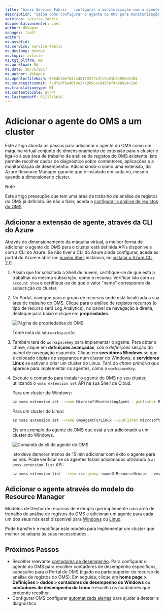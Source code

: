 ```yaml
---
title: "Azure Service Fabric - configurar a monitorização com o agente do OMS | Microsoft Docs"
description: "Saiba como configurar o agente do OMS para monitorização contentores e contadores de desempenho para os clusters de Service Fabric do Azure."
services: service-fabric
documentationcenter: .net
author: dkkapur
manager: timlt
editor: 
ms.assetid: 
ms.service: service-fabric
ms.devlang: dotnet
ms.topic: article
ms.tgt_pltfrm: NA
ms.workload: NA
ms.date: 10/31/2017
ms.author: dekapur
ms.openlocfilehash: 095db20e7d22bd517337f24fc9a81b84988d1465
ms.sourcegitcommit: 7edfa9fbed0f9e274209cec6456bf4a689a4c1a6
ms.translationtype: MT
ms.contentlocale: pt-PT
ms.lasthandoff: 01/17/2018
---
```

# <a name="add-the-oms-agent-to-a-cluster"></a>Adicionar o agente do OMS a um cluster

Este artigo aborda os passos para adicionar o agente do OMS como um máquina virtual conjunto de dimensionamento de extensão para o cluster e ligá-lo à sua área de trabalho de análise de registos do OMS existente. Isto permite recolher dados de diagnóstico sobre contentores, aplicações e a monitorização de desempenho. Adicionando-o como uma extensão, do Azure Resource Manager garante que é instalado em cada nó, mesmo quando a dimensionar o cluster.

> [!NOTE]
> Este artigo pressupõe que tem uma área de trabalho de análise de registos do OMS já definida. Se não o fizer, aceda a [configurar a análise de registos do OMS](service-fabric-diagnostics-oms-setup.md)

## <a name="add-the-agent-extension-via-azure-cli"></a>Adicionar a extensão de agente, através da CLI do Azure

Através do dimensionamento da máquina virtual, a melhor forma de adicionar o agente do OMS para o cluster está definida APIs disponíveis com a CLI do Azure. Se não tiver a CLI do Azure ainda configurar, aceda ao portal do Azure e abrir um [nuvem Shell](../cloud-shell/overview.md) instância, ou [instalar o Azure CLI 2.0](https://docs.microsoft.com/cli/azure/install-azure-cli).

1. Assim que for solicitada a Shell de nuvem, certifique-se de que está a trabalhar na mesma subscrição, como o recurso. Verificar isto com `az account show` e certifique-se de que o valor "name" corresponde da subscrição do cluster.

2. No Portal, navegue para o grupo de recursos onde está localizada a sua área de trabalho do OMS. Clique para o análise de registos recursos (o tipo de recurso será Log Analytics), no painel de navegação à direita, desloque para baixo e clique em **propriedades**.

    ![Página de propriedades do OMS](media/service-fabric-diagnostics-oms-agent/oms-properties.png)

    Tome nota do seu `workspaceId`. 

3. Também terá do `workspaceKey` para implementar o agente. Para obter a chave, clique em **definições avançadas**, sob o *definições* secção do painel de navegação esquerdo. Clique em **servidores Windows** se que é colocado cópias de segurança num cluster do Windows, e **servidores Linux** se estiver a criar um cluster do Linux. Terá do *chave primária* que aparece para implementar os agentes, como o `workspaceKey`.

4. Execute o comando para instalar o agente do OMS no seu cluster, utilizando o `vmss extension set` API na sua Shell de Cloud:

    Para um cluster do Windows:
    
    ```sh
    az vmss extension set --name MicrosoftMonitoringAgent --publisher Microsoft.EnterpriseCloud.Monitoring --resource-group <nameOfResourceGroup> --vmss-name <nameOfNodeType> --settings "{'workspaceId':'<OMSworkspaceId>'}" --protected-settings "{'workspaceKey':'<OMSworkspaceKey>'}"
    ```

    Para um cluster do Linux:

    ```sh
    az vmss extension set --name OmsAgentForLinux --publisher Microsoft.EnterpriseCloud.Monitoring --resource-group <nameOfResourceGroup> --vmss-name <nameOfNodeType> --settings "{'workspaceId':'<OMSworkspaceId>'}" --protected-settings "{'workspaceKey':'<OMSworkspaceKey>'}"
    ```

    Eis um exemplo do agente do OMS que está a ser adicionado a um cluster do Windows.

    ![Comando de cli de agente do OMS](media/service-fabric-diagnostics-oms-agent/cli-command.png)
 
    Isto deve demorar menos de 15 min adicionar com êxito o agente para os nós. Pode verificar se os agentes foram adicionados utilizando a `az vmss extension list` API:

    ```sh
    az vmss extension list --resource-group <nameOfResourceGroup> --vmss-name <nameOfNodeType>
    ```

## <a name="add-the-agent-via-the-resource-manager-template"></a>Adicionar o agente através do modelo do Resource Manager

Modelos de Gestor de recursos de exemplo que implemente uma área de trabalho de análise de registos do OMS e adicionar um agente para cada um dos seus nós está disponível para [Windows](https://github.com/ChackDan/Service-Fabric/tree/master/ARM%20Templates/SF%20OMS%20Samples/Windows) ou [Linux](https://github.com/ChackDan/Service-Fabric/tree/master/ARM%20Templates/SF%20OMS%20Samples/Linux).

Pode transferir e modificar este modelo para implementar um cluster que melhor se adapta às suas necessidades.

## <a name="next-steps"></a>Próximos Passos

* Recolher relevante [contadores de desempenho](service-fabric-diagnostics-event-generation-perf.md). Para configurar o agente do OMS para recolher contadores de desempenho específicos, cabeçalho para o Portal do OMS (ligado na parte superior do recurso de análise de registos do OMS). Em seguida, clique em **home page > Definições > dados > contadores de desempenho do Windows** ou **contadores de desempenho do Linux** e escolha os contadores que pretende recolher.
* Configurar OMS configurar [automatizada alertas](../log-analytics/log-analytics-alerts.md) para ajudar a detetar e diagnóstico
